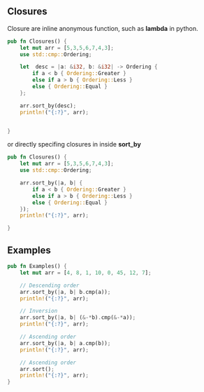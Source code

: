 ## Closures

Closure are inline anonymous function, such as **lambda** in python.

```rs
pub fn Closures() {
    let mut arr = [5,3,5,6,7,4,3];
    use std::cmp::Ordering;

    let  desc = |a: &i32, b: &i32| -> Ordering {
        if a < b { Ordering::Greater }
        else if a > b { Ordering::Less }
        else { Ordering::Equal }
    };

    arr.sort_by(desc);
    println!("{:?}", arr);


}
```

or directly specifing closures in inside **sort_by** 

```rs
pub fn Closures() {
    let mut arr = [5,3,5,6,7,4,3];
    use std::cmp::Ordering;

    arr.sort_by(|a, b| {
        if a < b { Ordering::Greater }
        else if a > b { Ordering::Less }
        else { Ordering::Equal }
    });
    println!("{:?}", arr);

}
```

## Examples

```rs
pub fn Examples() {
    let mut arr = [4, 8, 1, 10, 0, 45, 12, 7];

    // Descending order
    arr.sort_by(|a, b| b.cmp(a));
    println!("{:?}", arr);

    // Inversion
    arr.sort_by(|a, b| (&-*b).cmp(&-*a));
    println!("{:?}", arr);

    // Ascending order
    arr.sort_by(|a, b| a.cmp(b));
    println!("{:?}", arr);

    // Ascending order
    arr.sort();
    println!("{:?}", arr);
}
```